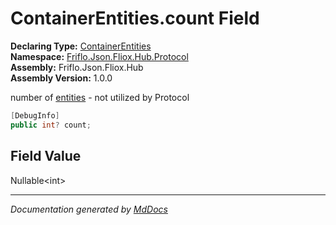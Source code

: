 ﻿<!--  
  <auto-generated>   
    The contents of this file were generated by a tool.  
    Changes to this file may be list if the file is regenerated  
  </auto-generated>   
-->

# ContainerEntities.count Field

**Declaring Type:** [ContainerEntities](../index.md)  
**Namespace:** [Friflo.Json.Fliox.Hub.Protocol](../../index.md)  
**Assembly:** Friflo.Json.Fliox.Hub  
**Assembly Version:** 1.0.0

number of [entities](entities.md) \- not utilized by Protocol

```csharp
[DebugInfo]
public int? count;
```

## Field Value

Nullable\<int\>

___

*Documentation generated by [MdDocs](https://github.com/ap0llo/mddocs)*
